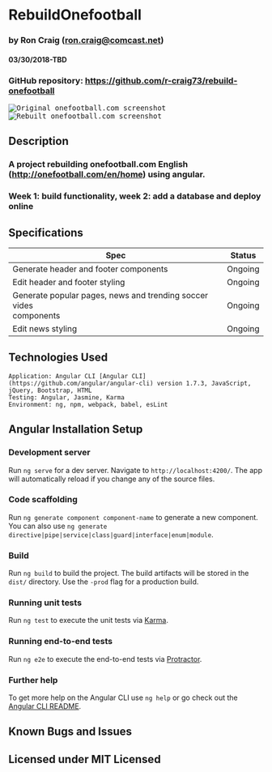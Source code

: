 # RebuildOnefootball

### by Ron Craig (ron.craig@comcast.net)
#### 03/30/2018-TBD

### GitHub repository: https://github.com/r-craig73/rebuild-onefootball

<kbd><img src="" alt="Original onefootball.com screenshot"></kbd>
<kbd><img src="" alt="Rebuilt onefootball.com screenshot"></kbd>

## Description
### A project rebuilding onefootball.com English (http://onefootball.com/en/home) using angular.
### Week 1: build functionality, week 2: add a database and deploy online

## Specifications

| Spec   | Status   |
|--------|:-------: |
| Generate header<app-head></app-head> and footer<app-footer></app-footer> components  | Ongoing |
| Edit header and footer styling | Ongoing |
| Generate popular pages, news and trending soccer vides<main></main> components  | Ongoing |
| Edit news styling | Ongoing |


## Technologies Used
```
Application: Angular CLI [Angular CLI] (https://github.com/angular/angular-cli) version 1.7.3, JavaScript, jQuery, Bootstrap, HTML
Testing: Angular, Jasmine, Karma
Environment: ng, npm, webpack, babel, esLint
```

## Angular Installation Setup

### Development server

Run `ng serve` for a dev server. Navigate to `http://localhost:4200/`. The app will automatically reload if you change any of the source files.

### Code scaffolding

Run `ng generate component component-name` to generate a new component. You can also use `ng generate directive|pipe|service|class|guard|interface|enum|module`.

### Build

Run `ng build` to build the project. The build artifacts will be stored in the `dist/` directory. Use the `-prod` flag for a production build.

### Running unit tests

Run `ng test` to execute the unit tests via [Karma](https://karma-runner.github.io).

### Running end-to-end tests

Run `ng e2e` to execute the end-to-end tests via [Protractor](http://www.protractortest.org/).

### Further help

To get more help on the Angular CLI use `ng help` or go check out the [Angular CLI README](https://github.com/angular/angular-cli/blob/master/README.md).

## Known Bugs and Issues


## Licensed under MIT Licensed
###
